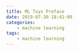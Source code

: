```yaml
---
title: ML Toys Preface
date: 2019-07-30 18:41:09
categories:
    - machine learning
tags: 
    - machine learning
---
```


 